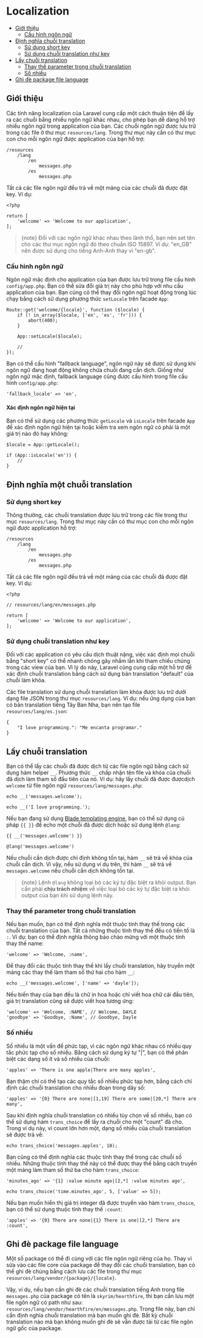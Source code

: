 # Localization

- [Giới thiệu](#introduction)
    - [Cấu hình ngôn ngữ](#configuring-the-locale)
- [Định nghĩa chuỗi translation](#defining-translation-strings)
    - [Sử dụng short key](#using-short-keys)
    - [Sử dụng chuỗi translation như key](#using-translation-strings-as-keys)
- [Lấy chuỗi translation](#retrieving-translation-strings)
    - [Thay thế parameter trong chuỗi translation](#replacing-parameters-in-translation-strings)
    - [Số nhiều](#pluralization)
- [Ghi đè package file language](#overriding-package-language-files)

<a name="introduction"></a>
## Giới thiệu

Các tính năng localization của Laravel cung cấp một cách thuận tiện để lấy ra các chuỗi bằng nhiều ngôn ngữ khác nhau, cho phép bạn dễ dàng hỗ trợ nhiều ngôn ngữ trong application của bạn. Các chuỗi ngôn ngữ được lưu trữ trong các file ở thư mục `resources/lang`. Trong thư mục này cần có thư mục con cho mỗi ngôn ngữ được application của bạn hỗ trợ:

    /resources
        /lang
            /en
                messages.php
            /es
                messages.php

Tất cả các file ngôn ngữ đều trả về một mảng của các chuỗi đã được đặt key. Ví dụ:

    <?php

    return [
        'welcome' => 'Welcome to our application',
    ];

> {note} Đối với các ngôn ngữ khác nhau theo lãnh thổ, bạn nên set tên cho các thư mục ngôn ngữ đó theo chuẩn ISO 15897. Ví dụ: "en_GB" nên được sử dụng cho tiếng Anh-Anh thay vì "en-gb".

<a name="configuring-the-locale"></a>
### Cấu hình ngôn ngữ

Ngôn ngữ mặc định cho application của bạn được lưu trữ trong file cấu hình `config/app.php`. Bạn có thể sửa đổi giá trị này cho phù hợp với nhu cầu application của bạn. Bạn cũng có thể thay đổi ngôn ngữ hoạt động trong lúc chạy bằng cách sử dụng phương thức `setLocale` trên facade `App`:

    Route::get('welcome/{locale}', function ($locale) {
        if (! in_array($locale, ['en', 'es', 'fr'])) {
            abort(400);
        }

        App::setLocale($locale);

        //
    });

Bạn có thể cấu hình "fallback language", ngôn ngữ này sẽ được sử dụng khi ngôn ngữ đang hoạt động không chứa chuỗi đang cần dịch. Giống như ngôn ngữ mặc định, fallback language cũng được cấu hình trong file cấu hình `config/app.php`:

    'fallback_locale' => 'en',

#### Xác định ngôn ngữ hiện tại

Bạn có thể sử dụng các phương thức `getLocale` và `isLocale` trên facade `App` để xác định ngôn ngữ hiện tại hoặc kiểm tra xem ngôn ngữ có phải là một giá trị nào đó hay không:

    $locale = App::getLocale();

    if (App::isLocale('en')) {
        //
    }

<a name="defining-translation-strings"></a>
## Định nghĩa một chuỗi translation

<a name="using-short-keys"></a>
### Sử dụng short key

Thông thường, các chuỗi translation được lưu trữ trong các file trong thư mục `resources/lang`. Trong thư mục này cần có thư mục con cho mỗi ngôn ngữ được application hỗ trợ:

    /resources
        /lang
            /en
                messages.php
            /es
                messages.php

Tất cả các file ngôn ngữ đều trả về một mảng của các chuỗi đã được đặt key. Ví dụ:

    <?php

    // resources/lang/en/messages.php

    return [
        'welcome' => 'Welcome to our application',
    ];

<a name="using-translation-strings-as-keys"></a>
### Sử dụng chuỗi translation như key

Đối với các application có yêu cầu dịch thuật nặng, việc xác định mọi chuỗi bằng "short key" có thể nhanh chóng gây nhầm lẫn khi tham chiếu chúng trong các view của bạn. Vì lý do này, Laravel cũng cung cấp một hỗ trợ để xác định chuỗi translation bằng cách sử dụng bản translation "default" của chuỗi làm khóa.

Các file translation sử dụng chuỗi translation làm khóa được lưu trữ dưới dạng file JSON trong thư mục `resources/lang`. Ví dụ: nếu ứng dụng của bạn có bản translation tiếng Tây Ban Nha, bạn nên tạo file `resources/lang/es.json`:

    {
        "I love programming.": "Me encanta programar."
    }

<a name="retrieving-translation-strings"></a>
## Lấy chuỗi translation

Bạn có thể lấy các chuỗi đã được dịch từ các file ngôn ngữ bằng cách sử dụng hàm helper `__`. Phương thức `__` chấp nhận tên file và khóa của chuỗi đã dịch làm tham số đầu tiên của nó. Ví dụ: hãy lấy chuỗi đã được  đượcdịch `welcome` từ file ngôn ngữ `resources/lang/messages.php`:

    echo __('messages.welcome');

    echo __('I love programming.');

Nếu bạn đang sử dụng [Blade templating engine](/docs/{{version}}/blade), bạn có thể sử dụng cú pháp `{{ }}` để echo một chuỗi đã được dịch hoặc sử dụng lệnh `@lang`:

    {{ __('messages.welcome') }}

    @lang('messages.welcome')

Nếu chuỗi cần dịch được chỉ định không tồn tại, hàm `__` sẽ trả về khóa của chuỗi cần dịch. Vì vậy, nếu sử dụng ví dụ trên, thì hàm `__` sẽ trả về `messages.welcome` nếu chuỗi cần dịch không tồn tại.

> {note} Lệnh `@lang` không loại bỏ các ký tự đặc biệt ra khỏi output. Bạn cần phải **chịu trách nhiệm** về việc loại bỏ các ký tự đặc biệt ra khỏi output của bạn khi sử dụng lệnh này.

<a name="replacing-parameters-in-translation-strings"></a>
### Thay thế parameter trong chuỗi translation

Nếu bạn muốn, bạn có thể định nghĩa một thuộc tính thay thế trong các chuỗi translation của bạn. Tất cả những thuộc tính thay thế đều có tiền tố là `:`. Ví dụ: bạn có thể định nghĩa thông báo chào mừng với một thuộc tính thay thế name:

    'welcome' => 'Welcome, :name',

Để thay đổi các thuộc tính thay thế khi lấy chuỗi translation, hãy truyền một mảng các thay thế làm tham số thứ hai cho hàm `__`:

    echo __('messages.welcome', ['name' => 'dayle']);

Nếu biến thay của bạn đều là chữ in hoa hoặc chỉ viết hoa chữ cái đầu tiên, giá trị translation cũng sẽ được viết hoa tương ứng:

    'welcome' => 'Welcome, :NAME', // Welcome, DAYLE
    'goodbye' => 'Goodbye, :Name', // Goodbye, Dayle

<a name="pluralization"></a>
### Số nhiều

Số nhiều là một vấn đề phức tạp, vì các ngôn ngữ khác nhau có nhiều quy tắc phức tạp cho số nhiều. Bằng cách sử dụng ký tự "|", bạn có thể phân biệt các dạng số ít và số nhiều của chuỗi:

    'apples' => 'There is one apple|There are many apples',

Bạn thậm chí có thể tạo các quy tắc số nhiều phức tạp hơn, bằng cách chỉ định các chuỗi translation cho nhiều đoạn trong dãy số:

    'apples' => '{0} There are none|[1,19] There are some|[20,*] There are many',

Sau khi định nghĩa chuỗi translation có nhiều tùy chọn về số nhiều, bạn có thể sử dụng hàm `trans_choice` để lấy ra chuỗi cho một "count" đã cho. Trong ví dụ này, vì count lớn hơn một, dạng số nhiều của chuỗi translation sẽ được trả về:

    echo trans_choice('messages.apples', 10);

Bạn cũng có thể định nghĩa các thuộc tính thay thế trong các chuỗi số nhiều. Những thuộc tính thay thế này có thể được thay thế bằng cách truyền một mảng làm tham số thứ ba cho hàm `trans_choice`:

    'minutes_ago' => '{1} :value minute ago|[2,*] :value minutes ago',

    echo trans_choice('time.minutes_ago', 5, ['value' => 5]);

Nếu bạn muốn hiển thị giá trị integer đã được truyền vào hàm `trans_choice`, bạn có thể sử dụng thuộc tính thay thế `:count`:

    'apples' => '{0} There are none|{1} There is one|[2,*] There are :count',

<a name="overriding-package-language-files"></a>
## Ghi đè package file language

Một số package có thể đi cùng với các file ngôn ngữ riêng của họ. Thay vì sửa vào các file core của package để thay đổi các chuổi translation, bạn có thể ghi đè chúng bằng cách lưu các file trong thư mục `resources/lang/vendor/{package}/{locale}`.

Vậy, ví dụ, nếu bạn cần ghi đè các chuỗi translation tiếng Anh trong file `messages.php` của package có tên là `skyrim/hearthfire`, thì bạn cần lưu một file ngôn ngữ có path như sau: `resources/lang/vendor/hearthfire/en/messages.php`. Trong file này, bạn chỉ cần định nghĩa chuỗi translation mà bạn muốn ghi đè. Bất kỳ chuỗi translation nào mà bạn không muốn ghi đè sẽ vẫn được tải từ các file ngôn ngữ gốc của package.
